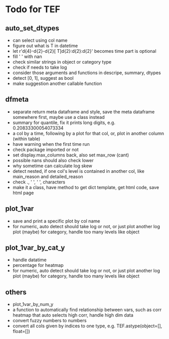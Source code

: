 # Todo for TEF
## auto_set_dtypes

- can select using col name
- figure out what is T in datetime
- let r'd{4}-d{2}-d{2}[ T]d{2}:d{2}:d{2}' becomes time part is optional
- fill ' ' with nan
- check similar strings in object or category type
- check if needs to take log
- consider those arguments and functions in descripe, summary, dtypes
- detect [0, 1], suggest as bool
- make suggestion another callable function

## dfmeta

- separate return meta dataframe and style, save the meta dataframe somewhere first, maybe use a class instead
- summary for quantile, fix it prints long digits, e.g. 0.20833300054073334
- a col by a time, following by a plot for that col, or, plot in another column (within table)
- have warning when the first time run
- check package imported or not
- set display.max_columns back, also set max_row (cant)
- possible nans should also check lower
- why sometime can calculate log skew
- detect nested, if one col's level is contained in another col, like main_reason and detailed_reason
- check ., ' ', '  ', characters
- make it a class, have method to get dict template, get html code, save html page

## plot_1var

- save and print a specific plot by col name
- for numeric, auto detect should take log or not, or just plot another log plot
    (maybe) for category, handle too many levels like object
## plot_1var_by_cat_y

- handle datatime
- percentage for heatmap
- for numeric, auto detect should take log or not, or just plot another log plot
    (maybe) for category, handle too many levels like object

## others

- plot_1var_by_num_y
- a function to automatically find relationship between vars, such as corr heatmap that auto selects high corr, handle high dim data
- convert fuzzy numbers to numbers
- convert all cols given by indices to one type, e.g. TEF.astype(object=[], float=[])
